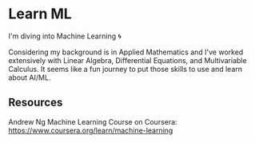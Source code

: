 # Learn ML
I'm diving into Machine Learning 🌀

Considering my background is in Applied Mathematics and I've worked extensively with Linear Algebra, Differential Equations, and Multivariable Calculus. It seems like a fun journey to put those skills to use and learn about AI/ML.

## Resources
Andrew Ng Machine Learning Course on Coursera: https://www.coursera.org/learn/machine-learning